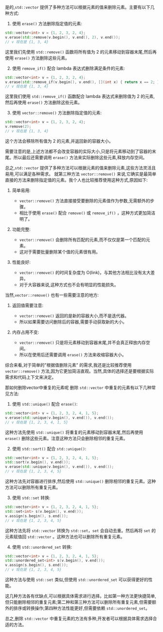 是的,`std::vector`
提供了多种方法可以根据元素的值来删除元素。主要有以下几种方式:

1. 使用 `erase()` 方法删除指定值的元素:

```cpp
std::vector<int> v = {1, 2, 3, 2, 4};
v.erase(std::remove(v.begin(), v.end(), 2), v.end());
// v 现在是 {1, 3, 4}
```

这里我们先使用 `std::remove()` 函数将所有值为 2
的元素移动到容器末尾,然后再使用 `erase()` 方法删除这些元素。

2. 使用 `remove_if()` 配合 lambda 表达式删除满足条件的元素:

```cpp
std::vector<int> v = {1, 2, 3, 2, 4};
v.erase(std::remove_if(v.begin(), v.end(), [](int x) { return x == 2; }), v.end());
// v 现在是 {1, 3, 4}
```

这里我们使用 `std::remove_if()` 函数配合 lambda 表达式来删除值为
2 的元素,然后再使用 `erase()` 方法删除这些元素。

3. 使用 `vector::remove()` 方法删除指定值的元素:

```cpp
std::vector<int> v = {1, 2, 3, 2, 4};
v.remove(2);
// v 现在是 {1, 3, 4}
```

这个方法会移除所有值为 2 的元素,并返回新的容器大小。

需要注意的是,上述方法都不会改变容器的实际大小,只是将元素移动到了容器的末尾。所以最后还需要调用 `erase()`
方法来实际删除这些元素,释放内存空间。

总之,`std::vector` 提供了多种方法可以根据元素的值来删除元素,这些方法灵活且易用,可以满足各种需求。
就第三种方法 `vector::remove()`
来说,它确实是最简单直接的方法来删除指定值的元素。我个人也比较推荐使用这种方式,原因如下:

1. 简单易用:
    - `vector::remove()` 方法直接接受要删除的元素值作为参数,无需额外的步骤。
    - 相比于使用 `erase()` 配合 `remove()` 或 `remove_if()`
      ，这种方式更加简洁明了。

2. 功能完整:
    - `vector::remove()` 会删除所有匹配的元素,而不仅仅是第一个匹配的元素。
    - 这对于需要批量删除某个值的元素很有用。

3. 性能良好:
    - `vector::remove()` 的时间复杂度为 O(link)，与其他方法相比没有太大差异。
    - 对于大容器来说,这种方式也不会有明显的性能损失。

当然,`vector::remove()` 也有一些需要注意的地方:

1. 返回值需要注意:
    - `vector::remove()` 返回的是新的容器大小,而不是迭代器。
    - 所以如果需要访问删除后的容器,需要手动获取新的大小。

2. 内存占用不变:
    - `vector::remove()` 只是将元素移动到容器末尾,并不会真正释放内存空间。
    - 所以在使用后还需要调用 `erase()` 方法来收缩容器大小。

综合来看,对于简单的"根据值删除元素"
的需求,我还是比较推荐使用 `vector::remove()`
方法,因为它更加简洁直观。当然,具体的选择还是要根据实际需求和代码上下文来决定。

那如何删除vector中重复的元素呢
删除 `std::vector` 中重复的元素有以下几种常见方法:

1. 使用 `std::unique()` 配合 `erase()`:

```cpp
std::vector<int> v = {1, 2, 3, 2, 4, 1, 5};
v.erase(std::unique(v.begin(), v.end()), v.end());
// v 现在是 {1, 2, 3, 4, 1, 5}
```

这种方法先使用 `std::unique()`
将重复的元素移动到容器末尾,然后再使用 `erase()`
删除这些元素。注意这种方法只会删除相邻的重复元素。

2. 使用 `std::sort()` 配合 `std::unique()`:

```cpp
std::vector<int> v = {1, 2, 3, 2, 4, 1, 5};
std::sort(v.begin(), v.end());
v.erase(std::unique(v.begin(), v.end()), v.end());
// v 现在是 {1, 2, 3, 4, 5}
```

这种方法先对容器进行排序,然后使用 `std::unique()`
删除相邻的重复元素。这种方法可以删除所有重复元素。

3. 使用 `std::set` 转换:

```cpp
std::vector<int> v = {1, 2, 3, 2, 4, 1, 5};
std::set<int> s(v.begin(), v.end());
v.assign(s.begin(), s.end());
// v 现在是 {1, 2, 3, 4, 5}
```

这种方法先将 `std::vector` 转换为 `std::set`，`set`
会自动去重。然后再将 `set` 的元素赋值回 `std::vector`
。这种方法也可以删除所有重复元素。

4. 使用 `std::unordered_set` 转换:

```cpp
std::vector<int> v = {1, 2, 3, 2, 4, 1, 5};
std::unordered_set<int> s(v.begin(), v.end());
v.assign(s.begin(), s.end());
// v 现在是 {1, 2, 3, 4, 5}
```

这种方法与使用 `std::set` 类似,但使用 `std::unordered_set`
可以获得更好的性能。

这几种方法各有优缺点,可以根据具体需求进行选择。比如第一种方法更快捷简单,
但只能删除相邻的重复元素;第二种和第三种方法可以删除所有重复元素,但需要额外的排序或转换操作;第四种方法性能更好,但需要依赖 `std::unordered_set`。

总之,删除 `std::vector` 中重复元素的方法有多种,开发者可以根据具体需求选择合适的方法。